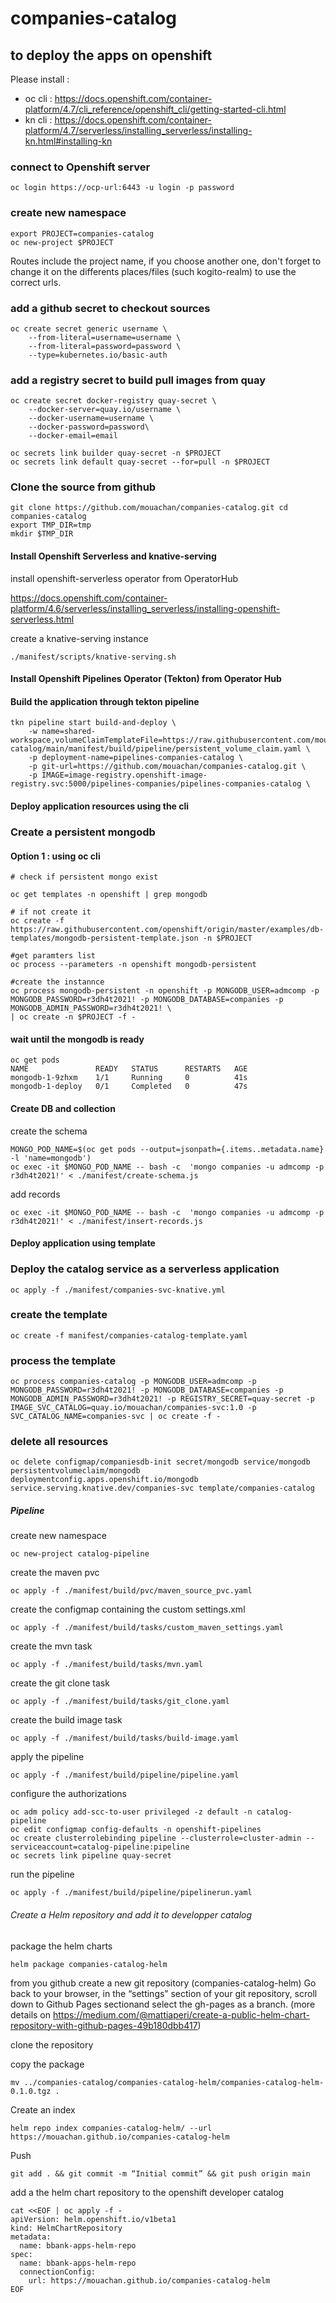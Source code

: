 # companies-catalog

## to deploy  the apps on openshift
Please install : 
- oc cli : https://docs.openshift.com/container-platform/4.7/cli_reference/openshift_cli/getting-started-cli.html
- kn cli : https://docs.openshift.com/container-platform/4.7/serverless/installing_serverless/installing-kn.html#installing-kn


### connect to Openshift server

```shell
oc login https://ocp-url:6443 -u login -p password
```



### create new namespace
```shell
export PROJECT=companies-catalog
oc new-project $PROJECT
```
Routes include the project name, if you choose another one, don't forget to change it on the differents places/files (such kogito-realm) to use the correct urls. 
### add a github secret to checkout sources

```shell
oc create secret generic username \
    --from-literal=username=username \
    --from-literal=password=password \
    --type=kubernetes.io/basic-auth
```

### add a registry secret to build pull images from quay

``` shell
oc create secret docker-registry quay-secret \
    --docker-server=quay.io/username \
    --docker-username=username \
    --docker-password=password\
    --docker-email=email

oc secrets link builder quay-secret -n $PROJECT
oc secrets link default quay-secret --for=pull -n $PROJECT
```

### Clone the source from github

```git
git clone https://github.com/mouachan/companies-catalog.git cd companies-catalog
export TMP_DIR=tmp
mkdir $TMP_DIR
```
#### Install Openshift Serverless and knative-serving 

install openshift-serverless operator from OperatorHub

https://docs.openshift.com/container-platform/4.6/serverless/installing_serverless/installing-openshift-serverless.html

create a knative-serving instance
```shell
./manifest/scripts/knative-serving.sh
```
#### Install Openshift Pipelines Operator (Tekton) from Operator Hub

#### Build the application through tekton pipeline

```shell
tkn pipeline start build-and-deploy \
    -w name=shared-workspace,volumeClaimTemplateFile=https://raw.githubusercontent.com/mouachan/companies-catalog/main/manifest/build/pipeline/persistent_volume_claim.yaml \
    -p deployment-name=pipelines-companies-catalog \
    -p git-url=https://github.com/mouachan/companies-catalog.git \
    -p IMAGE=image-registry.openshift-image-registry.svc:5000/pipelines-companies/pipelines-companies-catalog \
```



#### Deploy application resources using the cli 
### Create a persistent mongodb

#### Option 1 : using oc cli

```shell
# check if persistent mongo exist

oc get templates -n openshift | grep mongodb

# if not create it
oc create -f https://raw.githubusercontent.com/openshift/origin/master/examples/db-templates/mongodb-persistent-template.json -n $PROJECT

#get paramters list
oc process --parameters -n openshift mongodb-persistent

#create the instannce
oc process mongodb-persistent -n openshift -p MONGODB_USER=admcomp -p MONGODB_PASSWORD=r3dh4t2021! -p MONGODB_DATABASE=companies -p MONGODB_ADMIN_PASSWORD=r3dh4t2021! \
| oc create -n $PROJECT -f -
```

#### wait until the mongodb is ready
```shell
oc get pods 
NAME               READY   STATUS      RESTARTS   AGE
mongodb-1-9zhxm    1/1     Running     0          41s
mongodb-1-deploy   0/1     Completed   0          47s 
```
####  Create  DB and collection

create the schema 
```shell
MONGO_POD_NAME=$(oc get pods --output=jsonpath={.items..metadata.name} -l 'name=mongodb')
oc exec -it $MONGO_POD_NAME -- bash -c  'mongo companies -u admcomp -p r3dh4t2021!' < ./manifest/create-schema.js  
```
add records
```shell
oc exec -it $MONGO_POD_NAME -- bash -c  'mongo companies -u admcomp -p r3dh4t2021!' < ./manifest/insert-records.js
```  

#### Deploy application using template

### Deploy the catalog service as a serverless application 

```shell
oc apply -f ./manifest/companies-svc-knative.yml 
```

### create the template
```shell
oc create -f manifest/companies-catalog-template.yaml
```  
### process the template
```
oc process companies-catalog -p MONGODB_USER=admcomp -p MONGODB_PASSWORD=r3dh4t2021! -p MONGODB_DATABASE=companies -p MONGODB_ADMIN_PASSWORD=r3dh4t2021! -p REGISTRY_SECRET=quay-secret -p IMAGE_SVC_CATALOG=quay.io/mouachan/companies-svc:1.0 -p SVC_CATALOG_NAME=companies-svc | oc create -f -  
```
### delete all resources 
```shell
oc delete configmap/companiesdb-init secret/mongodb service/mongodb persistentvolumeclaim/mongodb deploymentconfig.apps.openshift.io/mongodb service.serving.knative.dev/companies-svc template/companies-catalog 
```



##### Pipeline 

create new namespace
```shell
oc new-project catalog-pipeline 
```
create the maven pvc 
```shell
oc apply -f ./manifest/build/pvc/maven_source_pvc.yaml
```
create the configmap containing the custom settings.xml
```shell
oc apply -f ./manifest/build/tasks/custom_maven_settings.yaml
```
create the mvn task
```shell 
oc apply -f ./manifest/build/tasks/mvn.yaml
```
create the git clone task
```shell 
oc apply -f ./manifest/build/tasks/git_clone.yaml
```
create the build image task
```shell 
oc apply -f ./manifest/build/tasks/build-image.yaml
```
apply the pipeline
```shell 
oc apply -f ./manifest/build/pipeline/pipeline.yaml
```
configure the authorizations
```shell
oc adm policy add-scc-to-user privileged -z default -n catalog-pipeline  
oc edit configmap config-defaults -n openshift-pipelines
oc create clusterrolebinding pipeline --clusterrole=cluster-admin --serviceaccount=catalog-pipeline:pipeline
oc secrets link pipeline quay-secret
```
run the pipeline
```shell 
oc apply -f ./manifest/build/pipeline/pipelinerun.yaml
```

###### Create a Helm repository and add it to developper catalog

package the helm charts
```shell
helm package companies-catalog-helm 
```

from you github create a new git repository (companies-catalog-helm)
Go back to your browser, in the “settings” section of your git repository, scroll down to Github Pages sectionand select the gh-pages as a branch. (more details on https://medium.com/@mattiaperi/create-a-public-helm-chart-repository-with-github-pages-49b180dbb417)

clone the repository 

copy the package
```shell
mv ../companies-catalog/companies-catalog-helm/companies-catalog-helm-0.1.0.tgz .
```
Create an index
```shell
helm repo index companies-catalog-helm/ --url https://mouachan.github.io/companies-catalog-helm
```
Push
```shell
git add . && git commit -m “Initial commit” && git push origin main
```

add a the helm chart repository to the openshift developer catalog
```shell
cat <<EOF | oc apply -f -
apiVersion: helm.openshift.io/v1beta1
kind: HelmChartRepository
metadata:
  name: bbank-apps-helm-repo
spec:
  name: bbank-apps-helm-repo
  connectionConfig:
    url: https://mouachan.github.io/companies-catalog-helm
EOF
```





